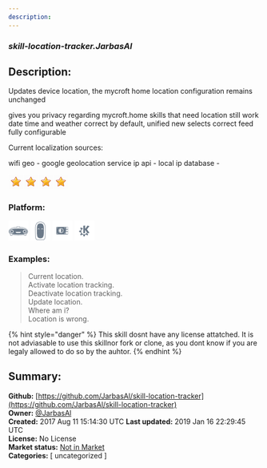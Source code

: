 ```yaml
---
description: 
---
```


### _skill-location-tracker.JarbasAl_  
## Description:  
Updates device location, the mycroft home location configuration remains
unchanged

gives you privacy regarding mycroft.home
skills that need location still work  date time and weather correct by default, unified new selects correct feed
fully configurable

Current localization sources:

wifi geo - google geolocation service
ip api - 
local ip database - 
  
![](../.gitbook/assets/star.png)![](../.gitbook/assets/star.png)![](../.gitbook/assets/star.png)![](../.gitbook/assets/star.png)  
  
### Platform:  
 ![Mark I](../.gitbook/assets/mark-1-icon.png)  ![Mark II](../.gitbook/assets/mark-2-icon.png)  ![Picroft](../.gitbook/assets/picroft-icon.png)  ![plasmoid](../.gitbook/assets/kde.png)   
### Examples:  
> Current location.  
> Activate location tracking.  
> Deactivate location tracking.  
> Update location.  
> Where am i?  
> Location is wrong.  
  
{% hint style="danger" %}
This skill dosnt have any license attatched. It is not adviasable to use this skillnor fork or clone, as you dont know if you are legaly allowed to do so by the auhtor.
{% endhint %}
  
## Summary:  
**Github:** [https://github.com/JarbasAl/skill-location-tracker](https://github.com/JarbasAl/skill-location-tracker)  
**Owner:** [@JarbasAl](https://github.com/JarbasAl)  
**Created:** 2017 Aug 11 15:14:30 UTC  **Last updated:** 2019 Jan 16 22:29:45 UTC  
**License:** No License  
**Market status:** [Not in Market](https://market.mycroft.ai/skill/)  
**Categories:** [ uncategorized ]   
